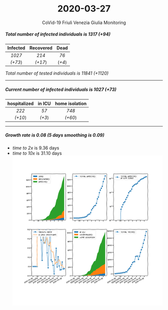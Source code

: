 <div align='center'>

# 2020-03-27
CoVid-19 Friuli Venezia Giulia Monitoring
</div>

##### Total number of infected individuals is 1317 (+94)
Infected | Recovered | Dead
:---: | :---: | :---:
*1027* | *214* | *76*
*(+73*) | *(+17*) | (*+4*)

*Total number of tested individuals is 11841 (+1120)*
***
##### Current number of infected individuals is 1027 (+73)
hospitalized | in ICU | home isolation
:---: | :---: | :---:
*222* |*57* |*748*
*(+10*) |*(+3*) |*(+60*)
***
##### Growth rate is 0.08 (5 days smoothing is 0.09)
- *time to 2x* is 9.36 days
- *time to 10x* is 31.10 days
![stats][stats]

[stats]: stats_FriuliVeneziaGiulia.png
